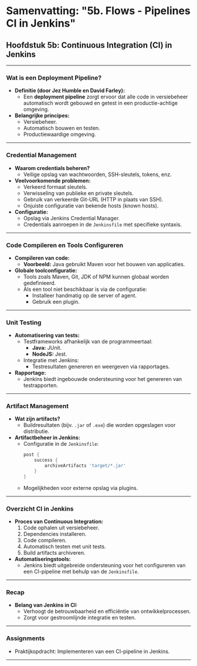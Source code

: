 # Samenvatting: "5b. Flows - Pipelines CI in Jenkins"

## Hoofdstuk 5b: Continuous Integration (CI) in Jenkins

---

### Wat is een Deployment Pipeline?
- **Definitie (door Jez Humble en David Farley):**
  - Een **deployment pipeline** zorgt ervoor dat alle code in versiebeheer automatisch wordt gebouwd en getest in een productie-achtige omgeving.
- **Belangrijke principes:**
  - Versiebeheer.
  - Automatisch bouwen en testen.
  - Productiewaardige omgeving.

---

### Credential Management
- **Waarom credentials beheren?**
  - Veilige opslag van wachtwoorden, SSH-sleutels, tokens, enz.
- **Veelvoorkomende problemen:**
  - Verkeerd formaat sleutels.
  - Verwisseling van publieke en private sleutels.
  - Gebruik van verkeerde Git-URL (HTTP in plaats van SSH).
  - Onjuiste configuratie van bekende hosts (known hosts).
- **Configuratie:**
  - Opslag via Jenkins Credential Manager.
  - Credentials aanroepen in de `Jenkinsfile` met specifieke syntaxis.

---

### Code Compileren en Tools Configureren
- **Compileren van code:**
  - **Voorbeeld:** Java gebruikt Maven voor het bouwen van applicaties.
- **Globale toolconfiguratie:**
  - Tools zoals Maven, Git, JDK of NPM kunnen globaal worden gedefinieerd.
  - Als een tool niet beschikbaar is via de configuratie:
    - Installeer handmatig op de server of agent.
    - Gebruik een plugin.

---

### Unit Testing
- **Automatisering van tests:**
  - Testframeworks afhankelijk van de programmeertaal:
    - **Java:** JUnit.
    - **NodeJS:** Jest.
  - Integratie met Jenkins:
    - Testresultaten genereren en weergeven via rapportages.
- **Rapportage:**
  - Jenkins biedt ingebouwde ondersteuning voor het genereren van testrapporten.

---

### Artifact Management
- **Wat zijn artifacts?**
  - Buildresultaten (bijv. `.jar` of `.exe`) die worden opgeslagen voor distributie.
- **Artifactbeheer in Jenkins:**
  - Configuratie in de `Jenkinsfile`:
    ```groovy
    post {
        success {
            archiveArtifacts 'target/*.jar'
        }
    }
    ```
  - Mogelijkheden voor externe opslag via plugins.

---

### Overzicht CI in Jenkins
- **Proces van Continuous Integration:**
  1. Code ophalen uit versiebeheer.
  2. Dependencies installeren.
  3. Code compileren.
  4. Automatisch testen met unit tests.
  5. Build artifacts archiveren.
- **Automatiseringstools:**
  - Jenkins biedt uitgebreide ondersteuning voor het configureren van een CI-pipeline met behulp van de `Jenkinsfile`.

---

### Recap
- **Belang van Jenkins in CI:**
  - Verhoogt de betrouwbaarheid en efficiëntie van ontwikkelprocessen.
  - Zorgt voor gestroomlijnde integratie en testen.

---

### Assignments
- Praktijkopdracht: Implementeren van een CI-pipeline in Jenkins.

---
